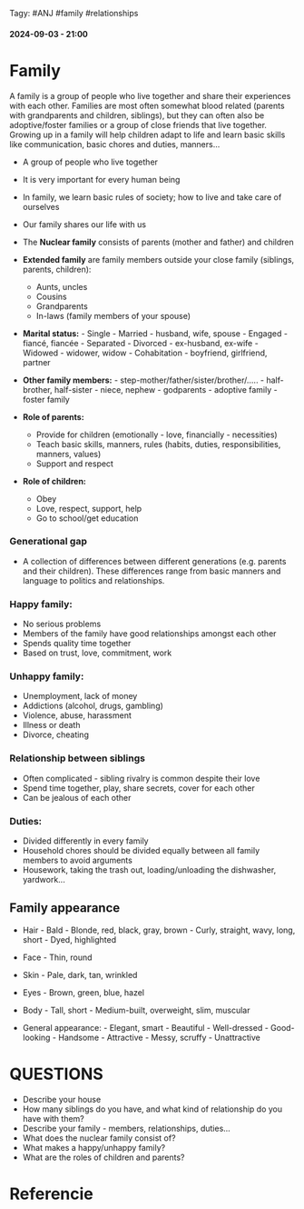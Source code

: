  Tagy: #ANJ #family #relationships
#### 2024-09-03 - 21:00

# Family

A family is a group of people who live together and share their experiences with each other. Families are most often somewhat blood related (parents with grandparents and children, siblings), but they can often also be adoptive/foster families or a group of close friends that live together. Growing up in a family will help children adapt to life and learn basic skills like communication, basic chores and duties, manners... 


- A group of people who live together
- It is very important for every human being
- In family, we learn basic rules of society; how to live and take care of ourselves
- Our family shares our life with us

- The **Nuclear family** consists of parents (mother and father) and children
- **Extended family** are family members outside your close family (siblings, parents, children):
	- Aunts, uncles
	- Cousins
	- Grandparents
	- In-laws (family members of your spouse)

- **Marital status:**     - Single 
				- Married   - husband, wife, spouse
				- Engaged  - fiancé, fiancée
				- Separated
				- Divorced - ex-husband, ex-wife
				- Widowed - widower, widow
				- Cohabitation - boyfriend, girlfriend, partner

- **Other family members:**       - step-mother/father/sister/brother/.....
						- half-brother, half-sister
						- niece, nephew
						- godparents
						- adoptive family
						- foster family


- **Role of parents:**
	- Provide for children (emotionally - love, financially - necessities)
	- Teach basic skills, manners, rules (habits, duties, responsibilities, manners, values)
	- Support and respect

- **Role of children:**
	- Obey
	- Love, respect, support, help
	- Go to school/get education



### Generational gap
- A collection of differences between different generations (e.g. parents and their children). These differences range from basic manners and language to politics and relationships.


### Happy family:
- No serious problems
- Members of the family have good relationships amongst each other
- Spends quality time together
- Based on trust, love, commitment, work

### Unhappy family:
- Unemployment, lack of money
- Addictions (alcohol, drugs, gambling)
- Violence, abuse, harassment
- Illness or death
- Divorce, cheating



### Relationship between siblings
- Often complicated - sibling rivalry is common despite their love
- Spend time together, play, share secrets, cover for each other
- Can be jealous of each other

### Duties:
- Divided differently in every family
- Household chores should be divided equally between all family members to avoid arguments
- Housework, taking the trash out, loading/unloading the dishwasher, yardwork...



## Family appearance

- Hair    - Bald
		- Blonde, red, black, gray, brown
		- Curly, straight, wavy, long, short
		- Dyed, highlighted
	
- Face    - Thin, round
- Skin   - Pale, dark, tan, wrinkled
- Eyes   - Brown, green, blue, hazel
- Body   - Tall, short
		- Medium-built, overweight, slim, muscular

- General appearance:  - Elegant, smart
					- Beautiful
					- Well-dressed
					- Good-looking
					- Handsome
					- Attractive
					- Messy, scruffy
					- Unattractive



# QUESTIONS

- Describe your house
- How many siblings do you have, and what kind of relationship do you have with them?
- Describe your family - members, relationships, duties...
- What does the nuclear family consist of?
- What makes a happy/unhappy family?
- What are the roles of children and parents?




# Referencie